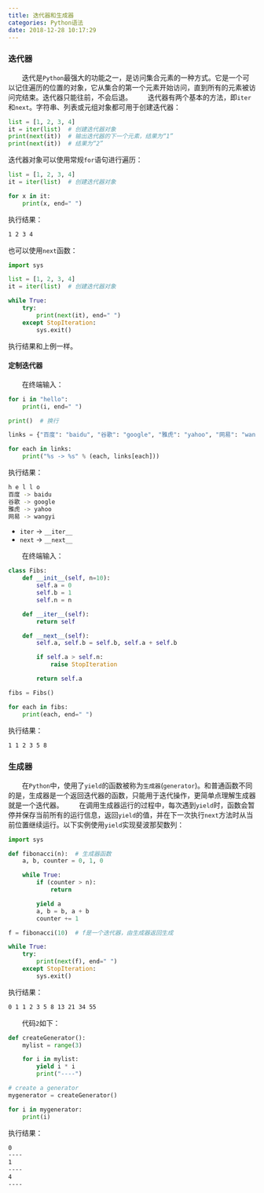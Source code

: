 ```yaml
---
title: 迭代器和生成器
categories: Python语法
date: 2018-12-28 10:17:29
---
```

### 迭代器

&emsp;&emsp;迭代是`Python`最强大的功能之一，是访问集合元素的一种方式。它是一个可以记住遍历的位置的对象，它从集合的第一个元素开始访问，直到所有的元素被访问完结束。迭代器只能往前，不会后退。<!--more-->
&emsp;&emsp;迭代器有两个基本的方法，即`iter`和`next`。字符串、列表或元组对象都可用于创建迭代器：

``` python
list = [1, 2, 3, 4]
it = iter(list)  # 创建迭代器对象
print(next(it))  # 输出迭代器的下一个元素，结果为“1”
print(next(it))  # 结果为“2”
```

迭代器对象可以使用常规`for`语句进行遍历：

``` python
list = [1, 2, 3, 4]
it = iter(list)  # 创建迭代器对象

for x in it:
    print(x, end=" ")
```

执行结果：

``` bash
1 2 3 4
```

也可以使用`next`函数：

``` python
import sys

list = [1, 2, 3, 4]
it = iter(list)  # 创建迭代器对象

while True:
    try:
        print(next(it), end=" ")
    except StopIteration:
        sys.exit()
```

执行结果和上例一样。

#### 定制迭代器

&emsp;&emsp;在终端输入：

``` python
for i in "hello":
    print(i, end=" ")

print()  # 换行

links = {"百度": "baidu", "谷歌": "google", "雅虎": "yahoo", "网易": "wangyi"}

for each in links:
    print("%s -> %s" % (each, links[each]))
```

执行结果：

``` bash
h e l l o
百度 -> baidu
谷歌 -> google
雅虎 -> yahoo
网易 -> wangyi
```

- `iter` -> `__iter__`
- `next` -> `__next__`

&emsp;&emsp;在终端输入：

``` python
class Fibs:
    def __init__(self, n=10):
        self.a = 0
        self.b = 1
        self.n = n

    def __iter__(self):
        return self

    def __next__(self):
        self.a, self.b = self.b, self.a + self.b

        if self.a > self.n:
            raise StopIteration

        return self.a

fibs = Fibs()

for each in fibs:
    print(each, end=" ")
```

执行结果：

``` bash
1 1 2 3 5 8
```

### 生成器

&emsp;&emsp;在`Python`中，使用了`yield`的函数被称为`生成器`(`generator`)。和普通函数不同的是，生成器是一个返回迭代器的函数，只能用于迭代操作，更简单点理解生成器就是一个迭代器。
&emsp;&emsp;在调用生成器运行的过程中，每次遇到`yield`时，函数会暂停并保存当前所有的运行信息，返回`yield`的值，并在下一次执行`next`方法时从当前位置继续运行。以下实例使用`yield`实现斐波那契数列：

``` python
import sys

def fibonacci(n):  # 生成器函数
    a, b, counter = 0, 1, 0

    while True:
        if (counter > n):
            return

        yield a
        a, b = b, a + b
        counter += 1

f = fibonacci(10)  # f是一个迭代器，由生成器返回生成

while True:
    try:
        print(next(f), end=" ")
    except StopIteration:
        sys.exit()
```

执行结果：

``` bash
0 1 1 2 3 5 8 13 21 34 55
```

&emsp;&emsp;代码`2`如下：

``` python
def createGenerator():
    mylist = range(3)

    for i in mylist:
        yield i * i
        print("----")

# create a generator
mygenerator = createGenerator()

for i in mygenerator:
    print(i)
```

执行结果：

``` bash
0
----
1
----
4
----
```